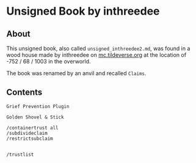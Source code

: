 # Unsigned Book by inthreedee

## About
This unsigned book, also called `unsigned_inthreedee2.md`, was found in a wood house made by inthreedee on [mc.tildeverse.org](https://mc.tildeverse.org) at the location of -752 / 68 / 1003 in the overworld.

The book was renamed by an anvil and recalled `Claims`.

## Contents
```
Grief Prevention Plugin

Golden Shovel & Stick

/containertrust all
/subdivideclaim
/restrictsubclaim


/trustlist
```